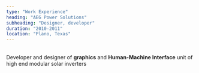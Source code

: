 ```yaml
---
type: "Work Experience"
heading: "AEG Power Solutions"
subheading: "Designer, developer"
duration: "2010-2011"
location: "Plano, Texas"
---
```


<br>Developer and designer of **graphics** and **Human-Machine Interface** unit of high end modular solar inverters
